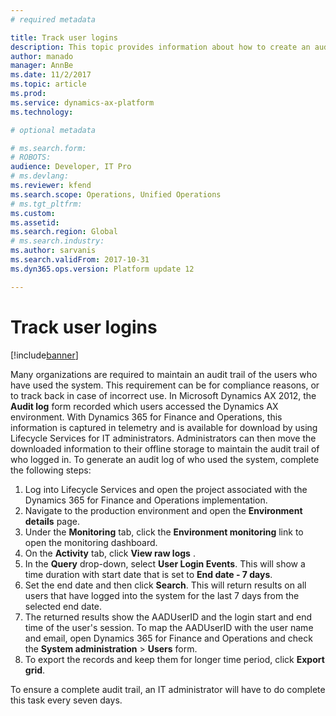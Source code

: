 ```yaml
---
# required metadata

title: Track user logins 
description: This topic provides information about how to create an audit log of users who logged in and used Dynamics 365 for Finance and Operations, Enterprise edition.  
author: manado
manager: AnnBe
ms.date: 11/2/2017
ms.topic: article
ms.prod: 
ms.service: dynamics-ax-platform
ms.technology: 

# optional metadata

# ms.search.form: 
# ROBOTS: 
audience: Developer, IT Pro
# ms.devlang: 
ms.reviewer: kfend
ms.search.scope: Operations, Unified Operations
# ms.tgt_pltfrm: 
ms.custom: 
ms.assetid: 
ms.search.region: Global
# ms.search.industry: 
ms.author: sarvanis
ms.search.validFrom: 2017-10-31
ms.dyn365.ops.version: Platform update 12

---
```

# Track user logins 
 
[!include[banner](../includes/banner.md)]

Many organizations are required to maintain an audit trail of the users who have used the system. This requirement can be for compliance reasons, or to track back in case of incorrect use. In Microsoft Dynamics AX 2012, the **Audit log** form recorded which users accessed the Dynamics AX environment. With Dynamics 365 for Finance and Operations, this information is captured in telemetry and is available for download by using Lifecycle Services for IT administrators. Administrators can then move the downloaded information to their offline storage to maintain the audit trail of who logged in. 
To generate an audit log of who used the system, complete the following steps: 

1. Log into Lifecycle Services and open the project associated with the Dynamics 365 for Finance and Operations implementation. 
2. Navigate to the production environment and open the **Environment details** page.  
3. Under the **Monitoring** tab, click the **Environment monitoring** link  to open the monitoring dashboard.  
4. On the **Activity** tab, click **View raw logs** . 
5. In the **Query** drop-down, select **User Login Events**. This will show a time duration with start date that is set to **End date - 7 days**.  
6. Set the end date and then click **Search**. This will return results on all users that have logged into the system for the last 7 days from the selected end date. 
7. The returned results show the AADUserID and the login start and end time of the user's session. To map the AADUserID with the user name and email, open Dynamics 365 for Finance and Operations and check the **System administration** > **Users** form.  
8. To export the records and keep them for longer time period, click **Export grid**.  

To ensure a complete audit trail, an IT administrator will have to do complete this task every seven days. 


